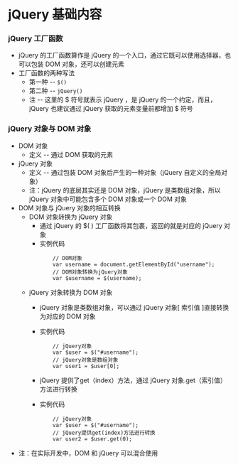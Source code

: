 # jQuery 基础内容
### jQuery 工厂函数
-  jQuery 的工厂函数算作是 jQuery 的一个入口，通过它既可以使用选择器，也可以包装 DOM 对象，还可以创建元素
-  工厂函数的两种写法
	-  第一种 -- `$()`
	-  第二种 -- `jQuery()`
	-  注 -- 这里的 $ 符号就表示 jQuery ，是 jQuery 的一个约定，而且，jQuery 也建议通过 jQuery 获取的元素变量前都增加 $ 符号

### jQuery 对象与 DOM 对象
- DOM 对象
	- 定义 -- 通过 DOM 获取的元素
- jQuery 对象
    - 定义 -- 通过包装 DOM 对象后产生的一种对象（jQuery 自定义的全局对象）   
    - 注：jQuery 的底层其实还是 DOM 对象，jQuery 是类数组对象，所以 jQuery 对象中可能包含多个 DOM 对象或一个 DOM 对象
- DOM 对象与 jQuery 对象的相互转换
	- DOM 对象转换为 jQuery 对象
	   - 通过 jQuery 的 $( ) 工厂函数将其包裹，返回的就是对应的 jQuery 对象
       - 实例代码
       		```
				// DOM对象
	        	var username = document.getElementById("username");
	        	// DOM对象转换为jQuery对象
	        	var $username = $(username);
			```
	- jQuery 对象转换为 DOM 对象
        - jQuery 对象是类数组对象，可以通过 jQuery 对象[ 索引值 ]直接转换为对应的 DOM 对象
        - 实例代码
        	```
				// jQuery对象
	        	var $user = $("#username");
	        	// jQuery对象是数组对象
	        	var user1 = $user[0];
			```

		- jQuery 提供了get（index）方法，通过 jQuery 对象.get（索引值）方法进行转换
		- 实例代码
			```
				// jQuery对象
	        	var $user = $("#username");
	        	// jQuery提供get(index)方法进行转换
	        	var user2 = $user.get(0);
			```
- 注：在实际开发中，DOM 和 jQuery 可以混合使用